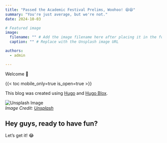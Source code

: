 ```yaml
---
title: "Passed the Academic Festival Prelims, Woohoo! 😆😆"
summary: "You're just average, but we're not."
date: 2024-10-03

# Featured image
image:
  filename: "" # Add the image filename here after placing it in the folder
  caption: "" # Replace with the Unsplash image URL

authors:
  - admin

---
```


Welcome 👋

{{< toc mobile_only=true is_open=true >}}

This blog was created using [Hugo](https://gohugo.io) and [Hugo Blox](https://hugoblox.com).

![Unsplash Image](https://images.unsplash.com/photo-1607874090079-aa58bc731e2b?q=80&w=2670&auto=format&fit=crop&ixlib=rb-4.0.3&ixid=M3wxMjA3fDB8MHxwaG90by1wYWdlfHx8fGVufDB8fHx8fA%3D%3D)  
*Image Credit: [Unsplash](https://unsplash.com)*

## Hey guys, ready to have fun?

Let’s get it! 😂
